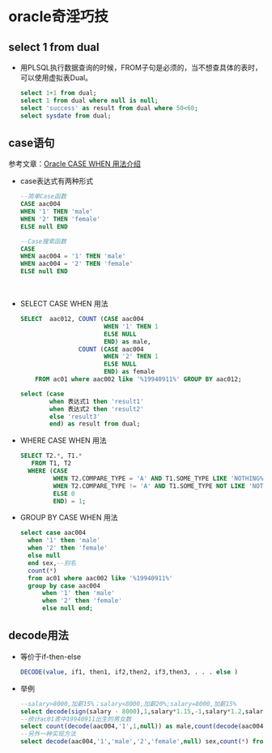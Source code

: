 # oracle奇淫巧技

## select 1 from dual

* 用PLSQL执行数据查询的时候，FROM子句是必须的，当不想查具体的表时，可以使用虚拟表Dual。

  ```sql
  select 1+1 from dual;
  select 1 from dual where null is null;
  select 'success' as result from dual where 50<60;
  select sysdate from dual;
  ```

## case语句

参考文章：[Oracle CASE WHEN 用法介绍](http://www.cnblogs.com/soundcode/p/5549901.html) 

* case表达式有两种形式

  ```sql
  --简单Case函数  
  CASE aac004  
  WHEN '1' THEN 'male'  
  WHEN '2' THEN 'female'  
  ELSE null END 

  --Case搜索函数  
  CASE
  WHEN aac004 = '1' THEN 'male'  
  WHEN aac004 = '2' THEN 'female'  
  ELSE null END
  ```

  ​


* SELECT CASE WHEN 用法

  ```sql
  SELECT  aac012, COUNT (CASE aac004
                         WHEN '1' THEN 1
                         ELSE NULL
                         END) as male,
                  COUNT (CASE aac004
                         WHEN '2' THEN 1
                         ELSE NULL
                         END) as female
      FROM ac01 where aac002 like '%19940911%' GROUP BY aac012;
  ```

  ```sql
  select (case 
          when 表达式1 then 'result1'
          when 表达式2 then 'result2'
          else 'result3'
          end) as result from dual;
  ```

* WHERE CASE WHEN 用法

  ```sql
  SELECT T2.*, T1.*
     FROM T1, T2
    WHERE (CASE 
           WHEN T2.COMPARE_TYPE = 'A' AND T1.SOME_TYPE LIKE 'NOTHING%' THEN 1
           WHEN T2.COMPARE_TYPE != 'A' AND T1.SOME_TYPE NOT LIKE 'NOTHING%' THEN 1
           ELSE 0
           END) = 1;
  ```

* GROUP BY CASE WHEN 用法

  ```sql
  select case aac004
  	when '1' then 'male'
  	when '2' then 'female'
  	else null
  	end sex,--别名
  	count(*)
  	from ac01 where aac002 like '%19940911%'
  	group by case aac004
  		when '1' then 'male'
  		when '2' then 'female'
  		else null end;
  ```

## decode用法

* 等价于if-then-else

  ```sql
  DECODE(value, if1, then1, if2,then2, if3,then3, . . . else )
  ```

* 举例

  ```sql
  --salary>8000,加薪15%；salary<8000,加薪20%;salary=8000,加薪15%
  select decode(sign(salary - 8000),1,salary*1.15,-1,salary*1.2,salary*1.15) from employee；
  --统计ac01表中19940911出生的男女数
  select count(decode(aac004,'1',1,null)) as male,count(decode(aac004,'2',1,null)) as female from ac01 where aac002 like '%19940911%'；
  --另外一种实现方法
  select decode(aac004,'1','male','2','female',null) sex,count(*) from ac01 where aac002 like '%19940911%' group by decode(aac004,'1','male','2','female',null)；
  ```

  ​
